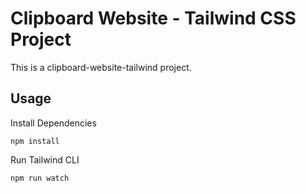 # Clipboard Website - Tailwind CSS Project

This is a clipboard-website-tailwind project.

## Usage

Install Dependencies

```
npm install
```

Run Tailwind CLI

```
npm run watch
```
